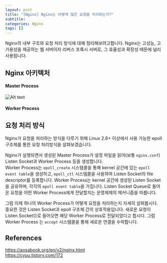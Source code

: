 ```yaml
---
layout: post
title: "[Nginx] Nginx는 어떻게 많은 요청을 처리하는가?"
subtitle:
categories: Nginx
tags: []
---
```


Nginx의 내부 구조와 요청 처리 방식에 대해 정리해보려고합니다. 
Nginx는 고성능, 고가용성을 제공하는 웹 서버이자 리버스 프록시 서버로, 그 효율성과 확장성 때문에 널리 사용됩니다. 

## Nginx 아키텍처  

#### Master Process  
![Alt text](https://aosabook.org/static/nginx/architecture.png)

#### Worker Process  

####  


## 요청 처리 방식  
Nginx가 요청을 처리하는 방식을 다루기 위해 Linux 2.6+ 이상에서 사용 가능한 epoll 구조체를 통한 요청 처리방식을 살펴보겠습니다.   

Nginx가 실행되면서 생성된 Master Process가 설정 파일을 읽어(보통 `nginx.conf`) Listen Socket과 Worker Process 등을 생성합니다.  
Worker Process는 `epoll_create` 시스템콜을 통해 kernel 공간에 있는 `epoll event table`을 생성하고, `epoll_ctl` 시스템콜을 사용하여 Listen Socket의 file descriptor를 등록합니다.
Worker Process는 kernel 공간에 생성된 Listen Socket을 공유하며, 각각의 `epoll event table`을 가집니다. Listen Socket Queue로 들어온 요청을 어떤 Worker Process에게 전달할지는 운영체제의 메커니즘을 따릅니다. 

그럼 이제 하나의 Worker Process가 어떻게 요청을 처리하는지 자세히 살펴봅시다. 중요한 것은 Listen Socket과 epoll 구조체 간의 상호작용입니다.
새로운 요청이 Listen Socket으로 들어오면 해당 Worker Process로 전달되었다고 합시다. 그럼 Worker Process 는 `accept` 시스템콜을 통해 새로운 연결을 수락합니다. 

## References  
<https://aosabook.org/en/v2/nginx.html>  
<https://cyuu.tistory.com/172>